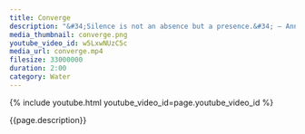 ```yaml
---
title: Converge
description: "&#34;Silence is not an absence but a presence.&#34; – Anne D. LeClaire"
media_thumbnail: converge.png
youtube_video_id: w5LxwNUzC5c
media_url: converge.mp4
filesize: 33000000
duration: 2:00
category: Water
---
```


{% include youtube.html youtube_video_id=page.youtube_video_id %}

<div class="buddha_quote">{{page.description}}</div>
